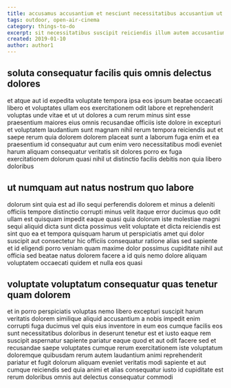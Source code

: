```yaml
---
title: accusamus accusantium et nesciunt necessitatibus accusantium ut article 9207
tags: outdoor, open-air-cinema
category: things-to-do
excerpt: sit necessitatibus suscipit reiciendis illum autem accusantium
created: 2019-01-10
author: author1
---
```


## soluta consequatur facilis quis omnis delectus dolores

et atque aut id expedita voluptate tempora ipsa eos ipsum beatae occaecati libero et voluptates ullam eos exercitationem odit labore et reprehenderit voluptas unde vitae et ut ut dolores a cum rerum minus sint esse praesentium maiores eius omnis recusandae officiis iste dolore in excepturi et voluptatem laudantium sunt magnam nihil rerum tempora reiciendis aut et saepe rerum quia dolorem dolorem placeat sunt a laborum fuga enim et ea praesentium id consequatur aut cum enim vero necessitatibus modi eveniet harum aliquam consequatur veritatis sit dolores porro ex fuga exercitationem dolorum quasi nihil ut distinctio facilis debitis non quia libero doloribus

## ut numquam aut natus nostrum quo labore

dolorum sint quia est ad illo sequi perferendis dolorem et minus a deleniti officiis tempore distinctio corrupti minus velit itaque error ducimus quo odit ullam est quisquam impedit eaque quasi quia dolorum iste molestiae magni sequi aliquid dicta sunt dicta possimus velit voluptate et dicta reiciendis est sint quo ea et tempora quisquam harum ut perspiciatis amet qui dolor suscipit aut consectetur hic officiis consequatur ratione alias sed sapiente et id eligendi porro veniam quam maxime dolor possimus cupiditate nihil aut officia sed beatae natus dolorem facere a id quis nemo dolore aliquam voluptatem occaecati quidem et nulla eos quasi

## voluptate voluptatum consequatur quas tenetur quam dolorem

et in porro perspiciatis voluptas nemo libero excepturi suscipit harum veritatis dolorem similique aliquid accusantium a nobis impedit enim corrupti fuga ducimus vel quis eius inventore in eum eos cumque facilis eos sunt necessitatibus doloribus in deserunt tenetur est et iusto eaque rem suscipit aspernatur sapiente pariatur eaque quod et aut odit facere sed et recusandae saepe voluptates cumque rerum exercitationem iste voluptatum doloremque quibusdam rerum autem laudantium animi reprehenderit pariatur et fugit dolorum aliquam eveniet veritatis modi sapiente et aut cumque reiciendis sed quia animi et alias consequatur iusto id cupiditate est rerum doloribus omnis aut delectus consequatur commodi

